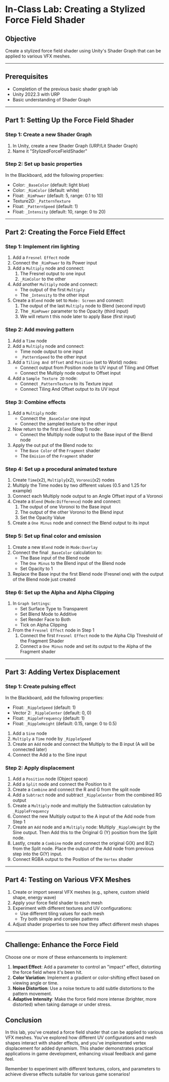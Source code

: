 # In-Class Lab: Creating a Stylized Force Field Shader

## Objective

Create a stylized force field shader using Unity's Shader Graph that can be applied to various VFX meshes.

---
## Prerequisites

- Completion of the previous basic shader graph lab
- Unity 2022.3 with URP
- Basic understanding of Shader Graph
---
## Part 1: Setting Up the Force Field Shader

### Step 1: Create a new Shader Graph

1. In Unity, create a new Shader Graph (URP/Lit Shader Graph)
2. Name it "StylizedForceFieldShader"

### Step 2: Set up basic properties

In the Blackboard, add the following properties:

- Color: `_BaseColor` (default: light blue)
- Color: `_RimColor` (default: white)
- Float: `_RimPower` (default: 5, range: 0.1 to 10)
- Texture2D: `_PatternTexture`
- Float: `_PatternSpeed` (default: 1)
- Float: `_Intensity` (default: 10, range: 0 to 20)

---
## Part 2: Creating the Force Field Effect

### Step 1: Implement rim lighting

1. Add a `Fresnel Effect` node
2. Connect the `_RimPower` to its Power input
3. Add a `Multiply` node and connect: 
	1. The Fresnel output to one input 
	2. `_RimColor` to the other
4. Add another `Multiply` node and connect:
   - The output of the first `Multiply` 
   - The `_Intensity` to the other input
5. Create a `Blend` node set to `Mode: Screen` and connect:
	1. The output of the last `Multiply` node to Blend (second input)
	2. The `_RimPower` parameter to the Opacity (third input)
	3. We will return t this node later to apply Base (first input)

### Step 2: Add moving pattern

1. Add a `Time` node
2. Add a `Multiply` node and connect:
   - Time node output to one input
   - `_PatternSpeed` to the other input
3. Add a `Tiling And Offset` and `Position` (set to World) nodes:
   - Connect output from Position node to UV input of Tiling and Offset
   - Connect the Multiply node output to Offset input
4. Add a `Sample Texture 2D` node:
   - Connect `_PatternTexture` to its Texture input
   - Connect Tiling And Offset output to its UV input

### Step 3: Combine effects

1. Add a `Multiply` node:
   - Connect the `_BaseColor` one input
   - Connect the sampled texture to the other input
2. Now return to the first `Blend` (Step 1) node:
   - Connect the Multiply node output to the Base input of the Blend node
3. Apply the out put of the Blend node to:
   - The `Base Color` of the `Fragment` shader
   - The `Emision` of the `Fragment` shader

### Step 4: Set up a procedural animated texture
1. Create `Time`(x2), `Multiply`(x2),  `Voronoi`(x2) nodes
2. Multiply the Time nodes by two different values (0.5 and 1.25 for example)
3. Connect each Multiply node output to an Angle Offset input of a Voronoi
4. Create a `Blend` (`Mode:Difference`) node and connect:
	1. The output of one Voronoi to the Base input
	2. The output of the other Voronoi to the Blend input
	3. Set the Opacity Value
5. Create a `One Minus` node and connect the Blend output to its input

### Step 5: Set up final color and emission
1. Create a new `Blend` node in `Mode:Overlay`
2. Connect the final `_BaseColor` calculation to:
   - The Base input of the Blend node
   - The `One Minus` to the Blend input of the Blend node
   - Set Opacity to 1
3. Replace the Base input the first Blend node (Fresnel one) with the output of the Blend node just created

### Step 6: Set up the Alpha and Alpha Clipping

1. In `Graph Settings`:
   - Set Surface Type to Transparent
   - Set Blend Mode to Additive
   - Set Render Face to Both
   - Tick on Alpha Clipping
2. From the `Fresnel Effect` node in Step 1
	1. Connect the first `Fresnel Effect` node to the Alpha Clip Threshold of the Fragment Shader
	2. Connect a `One Minus` node and set its output to the Alpha of the Fragment shader


---
## Part 3: Adding Vertex Displacement

### Step 1: Create pulsing effect

In the Blackboard, add the following properties:

- Float: `_RippleSpeed` (default: 1)
- Vector 2: `_RippleCenter` (default: 0, 0)
- Float: `_RippleFrequency` (default: 1)
- Float: `_RippleHeight` (default: 0.15, range: 0 to 0.5)

1. Add a `Sine` node
2. `Multiply` a `Time` node by `_RippleSpeed`
3. Create an `Add` node and connect the Multiply to the B input (A will be connected later)
4. Connect the Add a to the Sine input

### Step 2: Apply displacement

1. Add a `Position` node (Object space)
2. Add a `Split` node and connect the Position to it
3. Create a `Combine` and connect the R and G from the split node
4. Add a `Subtract` node and subtract `_RippleCenter` from the combined RG output
5. Create a `Multiply` node and multiply the Subtraction calculation by `_RippleFrequency`
6. Connect the new Multiply output to the A input of the Add node from Step 1
7. Create an `Add` node and a `Multiply` node: Multiply `_RippleHeight` by the Sine output. Then Add this to the Original G (Y) position from the Split node.
8. Lastly, create a `Combine` node and connect the original G(X) and B(Z) from the Split node. Place the output of the Add node from previous step into the G(Y) input. 
9. Connect RGBA output to the Position of the `Vertex` shader


---
## Part 4: Testing on Various VFX Meshes

1. Create or import several VFX meshes (e.g., sphere, custom shield shape, energy wave)
2. Apply your force field shader to each mesh
3. Experiment with different textures and UV configurations:
   - Use different tiling values for each mesh
   - Try both simple and complex patterns
4. Adjust shader properties to see how they affect different mesh shapes

---
## Challenge: Enhance the Force Field

Choose one or more of these enhancements to implement:

1. **Impact Effect**: Add a parameter to control an "impact" effect, distorting the force field where it's been hit.
2. **Color Variation**: Implement a gradient or color-shifting effect based on viewing angle or time.
3. **Noise Distortion**: Use a noise texture to add subtle distortions to the pattern movement.
4. **Adaptive Intensity**: Make the force field more intense (brighter, more distorted) when taking damage or under stress.

## Conclusion

In this lab, you've created a  force field shader that can be applied to various VFX meshes. You've explored how different UV configurations and mesh shapes interact with shader effects, and you've implemented vertex displacement for added dynamism. This shader demonstrates practical applications in game development, enhancing visual feedback and game feel.

Remember to experiment with different textures, colors, and parameters to achieve diverse effects suitable for various game scenarios!